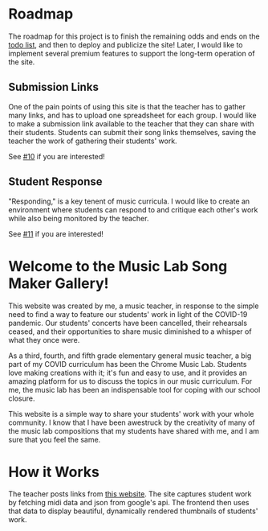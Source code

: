 # Roadmap

The roadmap for this project is to finish the remaining odds and ends
on the [todo list](django_smg/TODO.md), and then to deploy and publicize
the site! Later, I would like to implement several premium features to support
the long-term operation of the site.

## Submission Links

One of the pain points of using this site is that the teacher has to gather
many links, and has to upload one spreadsheet for each group. I would like to
make a submission link available to the teacher that they can share with their
students. Students can submit their song links themselves, saving the teacher
the work of gathering their students' work.

See
[#10](https://github.com/jdevries3133/song_maker_gallery/issues/10)
if you are interested!

## Student Response

"Responding," is a key tenent of music curricula. I would like to create an
environment where students can respond to and critique each other's work
while also being monitored by the teacher.

See
[#11](https://github.com/jdevries3133/song_maker_gallery/issues/11)
if you are interested!

# Welcome to the Music Lab Song Maker Gallery!

This website was created by me, a music teacher, in response to the simple
need to find a way to feature our students' work in light of the COVID-19
pandemic. Our students' concerts have been cancelled, their rehearsals ceased,
and their opportunities to share music diminished to a whisper of what they
once were.

As a third, fourth, and fifth grade elementary general music teacher, a big
part of my COVID curriculum has been the Chrome Music Lab. Students love
making creations with it; it's fun and easy to use, and it provides an
amazing platform for us to discuss the topics in our music curriculum. For me,
the music lab has been an indispensable tool for coping with our school
closure.

This website is a simple way to share your students' work with your whole
community. I know that I have been awestruck by the creativity of many of the
music lab compositions that my students have shared with me, and I am sure
that you feel the same.

# How it Works

The teacher posts links from
[this website](http://musiclab.chromeexperiments.com/Song-Maker/).
The site captures student work by fetching midi data and json from google's
api. The frontend then uses that data to display beautiful, dynamically
rendered thumbnails of students' work.
